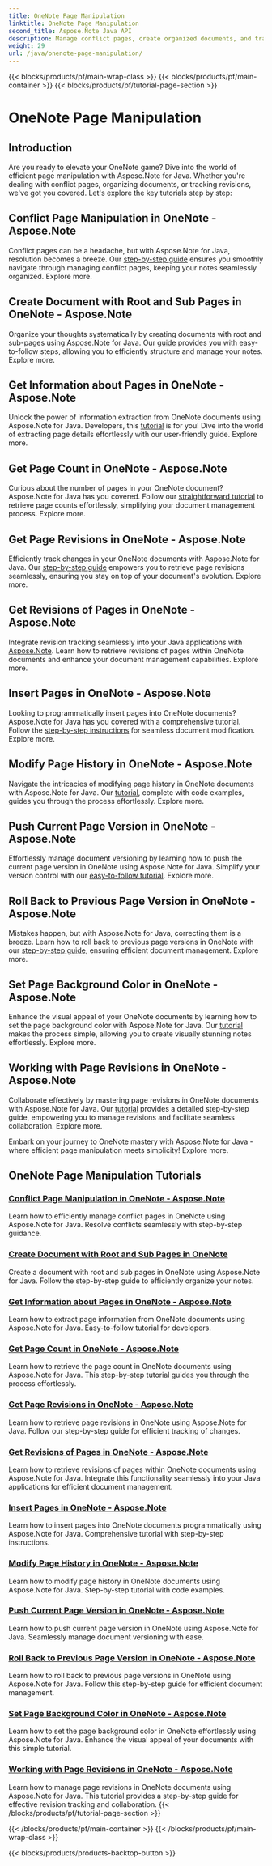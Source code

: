 ```yaml
---
title: OneNote Page Manipulation
linktitle: OneNote Page Manipulation
second_title: Aspose.Note Java API
description: Manage conflict pages, create organized documents, and track revisions in OneNote using Aspose.Note for Java. Step-by-step tutorials for efficient document management.
weight: 29
url: /java/onenote-page-manipulation/
---
```


{{< blocks/products/pf/main-wrap-class >}}
{{< blocks/products/pf/main-container >}}
{{< blocks/products/pf/tutorial-page-section >}}

# OneNote Page Manipulation


## Introduction

Are you ready to elevate your OneNote game? Dive into the world of efficient page manipulation with Aspose.Note for Java. Whether you're dealing with conflict pages, organizing documents, or tracking revisions, we've got you covered. Let's explore the key tutorials step by step:

## Conflict Page Manipulation in OneNote - Aspose.Note
Conflict pages can be a headache, but with Aspose.Note for Java, resolution becomes a breeze. Our [step-by-step guide](./conflict-page-manipulation/) ensures you smoothly navigate through managing conflict pages, keeping your notes seamlessly organized. Explore more.

## Create Document with Root and Sub Pages in OneNote - Aspose.Note
Organize your thoughts systematically by creating documents with root and sub-pages using Aspose.Note for Java. Our [guide](./create-document-with-root-and-sub-pages/) provides you with easy-to-follow steps, allowing you to efficiently structure and manage your notes. Explore more.

## Get Information about Pages in OneNote - Aspose.Note
Unlock the power of information extraction from OneNote documents using Aspose.Note for Java. Developers, this [tutorial](./get-information-about-pages/) is for you! Dive into the world of extracting page details effortlessly with our user-friendly guide. Explore more.

## Get Page Count in OneNote - Aspose.Note
Curious about the number of pages in your OneNote document? Aspose.Note for Java has you covered. Follow our [straightforward tutorial](./get-page-count/) to retrieve page counts effortlessly, simplifying your document management process. Explore more.

## Get Page Revisions in OneNote - Aspose.Note
Efficiently track changes in your OneNote documents with Aspose.Note for Java. Our [step-by-step guide](./get-page-revisions/) empowers you to retrieve page revisions seamlessly, ensuring you stay on top of your document's evolution. Explore more.

## Get Revisions of Pages in OneNote - Aspose.Note
Integrate revision tracking seamlessly into your Java applications with [Aspose.Note](https://link-to-aspose.note). Learn how to retrieve revisions of pages within OneNote documents and enhance your document management capabilities. Explore more.

## Insert Pages in OneNote - Aspose.Note
Looking to programmatically insert pages into OneNote documents? Aspose.Note for Java has you covered with a comprehensive tutorial. Follow the [step-by-step instructions](./insert-pages/) for seamless document modification. Explore more.

## Modify Page History in OneNote - Aspose.Note
Navigate the intricacies of modifying page history in OneNote documents with Aspose.Note for Java. Our [tutorial](./modify-page-history/), complete with code examples, guides you through the process effortlessly. Explore more.

## Push Current Page Version in OneNote - Aspose.Note
Effortlessly manage document versioning by learning how to push the current page version in OneNote using Aspose.Note for Java. Simplify your version control with our [easy-to-follow tutorial](./push-current-page-version/). Explore more.

## Roll Back to Previous Page Version in OneNote - Aspose.Note
Mistakes happen, but with Aspose.Note for Java, correcting them is a breeze. Learn how to roll back to previous page versions in OneNote with our [step-by-step guide](./roll-back-to-previous-page-version/), ensuring efficient document management. Explore more.

## Set Page Background Color in OneNote - Aspose.Note
Enhance the visual appeal of your OneNote documents by learning how to set the page background color with Aspose.Note for Java. Our [tutorial](./set-page-background-color/) makes the process simple, allowing you to create visually stunning notes effortlessly. Explore more.

## Working with Page Revisions in OneNote - Aspose.Note
Collaborate effectively by mastering page revisions in OneNote documents with Aspose.Note for Java. Our [tutorial](./working-with-page-revisions/) provides a detailed step-by-step guide, empowering you to manage revisions and facilitate seamless collaboration. Explore more.

Embark on your journey to OneNote mastery with Aspose.Note for Java - where efficient page manipulation meets simplicity! Explore more.
## OneNote Page Manipulation Tutorials
### [Conflict Page Manipulation in OneNote - Aspose.Note](./conflict-page-manipulation/)
Learn how to efficiently manage conflict pages in OneNote using Aspose.Note for Java. Resolve conflicts seamlessly with step-by-step guidance.
### [Create Document with Root and Sub Pages in OneNote](./create-document-with-root-and-sub-pages/)
Create a document with root and sub pages in OneNote using Aspose.Note for Java. Follow the step-by-step guide to efficiently organize your notes.
### [Get Information about Pages in OneNote - Aspose.Note](./get-information-about-pages/)
Learn how to extract page information from OneNote documents using Aspose.Note for Java. Easy-to-follow tutorial for developers.
### [Get Page Count in OneNote - Aspose.Note](./get-page-count/)
Learn how to retrieve the page count in OneNote documents using Aspose.Note for Java. This step-by-step tutorial guides you through the process effortlessly.
### [Get Page Revisions in OneNote - Aspose.Note](./get-page-revisions/)
Learn how to retrieve page revisions in OneNote using Aspose.Note for Java. Follow our step-by-step guide for efficient tracking of changes.
### [Get Revisions of Pages in OneNote - Aspose.Note](./get-revisions-of-pages/)
Learn how to retrieve revisions of pages within OneNote documents using Aspose.Note for Java. Integrate this functionality seamlessly into your Java applications for efficient document management.
### [Insert Pages in OneNote - Aspose.Note](./insert-pages/)
Learn how to insert pages into OneNote documents programmatically using Aspose.Note for Java. Comprehensive tutorial with step-by-step instructions.
### [Modify Page History in OneNote - Aspose.Note](./modify-page-history/)
Learn how to modify page history in OneNote documents using Aspose.Note for Java. Step-by-step tutorial with code examples.
### [Push Current Page Version in OneNote - Aspose.Note](./push-current-page-version/)
Learn how to push current page version in OneNote using Aspose.Note for Java. Seamlessly manage document versioning with ease.
### [Roll Back to Previous Page Version in OneNote - Aspose.Note](./roll-back-to-previous-page-version/)
Learn how to roll back to previous page versions in OneNote using Aspose.Note for Java. Follow this step-by-step guide for efficient document management.
### [Set Page Background Color in OneNote - Aspose.Note](./set-page-background-color/)
Learn how to set the page background color in OneNote effortlessly using Aspose.Note for Java. Enhance the visual appeal of your documents with this simple tutorial.
### [Working with Page Revisions in OneNote - Aspose.Note](./working-with-page-revisions/)
Learn how to manage page revisions in OneNote documents using Aspose.Note for Java. This tutorial provides a step-by-step guide for effective revision tracking and collaboration.
{{< /blocks/products/pf/tutorial-page-section >}}

{{< /blocks/products/pf/main-container >}}
{{< /blocks/products/pf/main-wrap-class >}}

{{< blocks/products/products-backtop-button >}}
